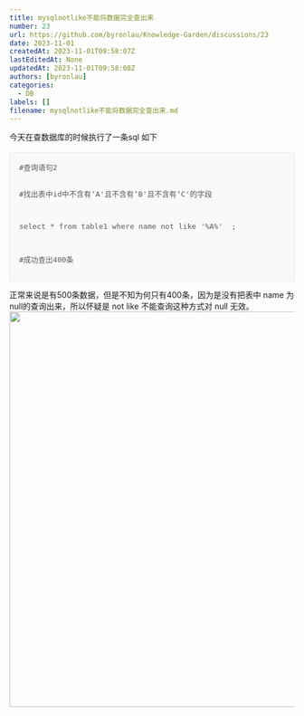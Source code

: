 ```yaml
---
title: mysqlnotlike不能将数据完全查出来
number: 23
url: https://github.com/byronlau/Knowledge-Garden/discussions/23
date: 2023-11-01
createdAt: 2023-11-01T09:58:07Z
lastEditedAt: None
updatedAt: 2023-11-01T09:58:08Z
authors: [byronlau]
categories: 
  - DB
labels: []
filename: mysqlnotlike不能将数据完全查出来.md
---
```


<p><ne-clipboard data="%7B%22type%22%3A%22fragment%22%2C%22name%22%3A%22%23fragment%22%2C%22children%22%3A%5B%7B%22type%22%3A%22element%22%2C%22id%22%3A%22u8b79d8ed%22%2C%22name%22%3A%22p%22%2C%22attrs%22%3A%7B%7D%2C%22children%22%3A%5B%7B%22type%22%3A%22text%22%2C%22id%22%3A%22uabc39b52%22%2C%22name%22%3A%22%23text%22%2C%22attrs%22%3A%7B%7D%2C%22data%22%3A%22%E4%BB%8A%E5%A4%A9%E5%9C%A8%E6%9F%A5%E6%95%B0%E6%8D%AE%E5%BA%93%E7%9A%84%E6%97%B6%E5%80%99%E6%89%A7%E8%A1%8C%E4%BA%86%E4%B8%80%E6%9D%A1sql%20%E5%A6%82%E4%B8%8B%22%7D%5D%7D%2C%7B%22type%22%3A%22element%22%2C%22id%22%3A%22u9533f726%22%2C%22name%22%3A%22hole%22%2C%22attrs%22%3A%7B%7D%2C%22children%22%3A%5B%7B%22type%22%3A%22card%22%2C%22id%22%3A%22JTxU1%22%2C%22name%22%3A%22codeblock%22%2C%22attrs%22%3A%7B%22value%22%3A%7B%22mode%22%3A%22plain%22%2C%22code%22%3A%22%23%E6%9F%A5%E8%AF%A2%E8%AF%AD%E5%8F%A52%5Cn%23%E6%89%BE%E5%87%BA%E8%A1%A8%E4%B8%ADid%E4%B8%AD%E4%B8%8D%E5%90%AB%E6%9C%89%E2%80%98A&#39;%E4%B8%94%E4%B8%8D%E5%90%AB%E6%9C%89%E2%80%98B&#39;%E4%B8%94%E4%B8%8D%E5%90%AB%E6%9C%89%E2%80%98C&#39;%E7%9A%84%E5%AD%97%E6%AE%B5%5Cnselect%20*%20from%20table1%20where%20name%20not%20like%20&#39;%25A%25&#39;%20%20%3B%5Cn%23%E6%88%90%E5%8A%9F%E6%9F%A5%E5%87%BA400%E6%9D%A1%22%2C%22autoWrap%22%3Afalse%2C%22lineNumbers%22%3Atrue%2C%22heightLimit%22%3Atrue%2C%22collapsed%22%3Afalse%2C%22hideToolbar%22%3Afalse%2C%22name%22%3A%22%22%2C%22tabSize%22%3Anull%2C%22indentWithTab%22%3Afalse%2C%22lightLines%22%3A%5B%5D%2C%22foldLines%22%3A%5B%5D%2C%22theme%22%3A%22One%20Dark%20Pro%22%2C%22__spacing%22%3A%22both%22%7D%2C%22cardType%22%3A%22block%22%7D%2C%22cardType%22%3A%22block%22%7D%5D%7D%2C%7B%22type%22%3A%22element%22%2C%22id%22%3A%22ua864ac8f%22%2C%22name%22%3A%22p%22%2C%22attrs%22%3A%7B%7D%2C%22children%22%3A%5B%7B%22type%22%3A%22text%22%2C%22id%22%3A%22uaf58797d%22%2C%22name%22%3A%22%23text%22%2C%22attrs%22%3A%7B%7D%2C%22data%22%3A%22%E6%AD%A3%E5%B8%B8%E6%9D%A5%E8%AF%B4%E6%98%AF%E6%9C%89500%E6%9D%A1%E6%95%B0%E6%8D%AE%EF%BC%8C%E4%BD%86%E6%98%AF%E4%B8%8D%E7%9F%A5%E4%B8%BA%E4%BD%95%E5%8F%AA%E6%9C%89400%E6%9D%A1%EF%BC%8C%E5%9B%A0%E4%B8%BA%E6%98%AF%E6%B2%A1%E6%9C%89%E6%8A%8A%E8%A1%A8%E4%B8%AD%20name%20%E4%B8%BA%20null%E7%9A%84%E6%9F%A5%E8%AF%A2%E5%87%BA%E6%9D%A5%EF%BC%8C%E6%89%80%E4%BB%A5%E6%80%80%E7%96%91%E6%98%AF%20not%20like%20%E4%B8%8D%E8%83%BD%E6%9F%A5%E8%AF%A2%E8%BF%99%E7%A7%8D%E6%96%B9%E5%BC%8F%E5%AF%B9%20null%20%E6%97%A0%E6%95%88%E3%80%82%22%7D%5D%7D%2C%7B%22type%22%3A%22element%22%2C%22id%22%3A%22u4b483f5d%22%2C%22name%22%3A%22p%22%2C%22attrs%22%3A%7B%7D%2C%22children%22%3A%5B%7B%22type%22%3A%22card%22%2C%22id%22%3A%22ua223ec0b%22%2C%22name%22%3A%22image%22%2C%22attrs%22%3A%7B%22value%22%3A%7B%22src%22%3A%22https%3A%2F%2Fcdn.nlark.com%2Fyuque%2F0%2F2023%2Fpng%2F28895228%2F1681485204663-711ce63c-b698-4ae8-ba25-906a65a2c03f.png%22%2C%22original%22%3A%7B%22type%22%3A%22url%22%2C%22from%22%3A%22paste%22%2C%22ratio%22%3A2%2C%22width%22%3A699%2C%22height%22%3A268%7D%2C%22name%22%3A%22image.png%22%2C%22size%22%3A143247%2C%22status%22%3A%22done%22%2C%22style%22%3A%22none%22%2C%22taskId%22%3A%22udb5092ee-afaa-4fdc-ac5f-bedb35d2a1e%22%2C%22clientId%22%3A%22u39dc728e-5374-4%22%2C%22linkExternal%22%3Atrue%2C%22ocr%22%3A%5B%7B%22x%22%3A6.8217444%2C%22y%22%3A21.72737%2C%22width%22%3A581.0849556000001%2C%22height%22%3A17.184303999999997%2C%22text%22%3A%22SQL%E7%9A%84%E8%A1%A8%E8%BE%BE%E5%BC%8F%2C%E9%99%A4%E4%BA%86IS%20NULL%E5%92%8CNOT%20NULL%E4%BB%A5%E5%A4%96%2C%E5%8F%AA%E8%A6%81%E5%87%BA%E7%8E%B0NULL%E5%80%BC%E7%BB%93%E6%9E%9C%E9%83%BD%E4%B8%BAFALSE%22%7D%2C%7B%22x%22%3A5.762665%2C%22y%22%3A66.9651%2C%22width%22%3A88.315485%2C%22height%22%3A17.92886999999999%2C%22text%22%3A%22%E7%AE%80%E5%8D%95%E7%9A%84%E4%BE%8B%E5%AD%90%3A%22%7D%2C%7B%22x%22%3A7.0202117%2C%22y%22%3A114.03553%2C%22width%22%3A323.04301829999997%2C%22height%22%3A16.785300000000007%2C%22text%22%3A%22SELECT*FROM%20TABLE%20WHERE%20HAME!&#39;ABC%22%7D%2C%7B%22x%22%3A7.184652%2C%22y%22%3A159.3908%2C%22width%22%3A686.4088479999999%2C%22height%22%3A17.905219999999986%2C%22text%22%3A%22%E5%8F%AA%E8%A6%81NAME%E5%80%BC%E6%98%AFNULL%2C%E6%97%A0%E8%AE%BA%E7%94%A8NAME%E4%BA%8C&#39;ABC&#39;%E8%BF%98%E6%98%AFNAME!-&#39;ABC&#39;%2C%E9%83%BD%E4%B8%8D%E8%83%BD%E8%8E%B7%E5%BE%97%E8%BF%99%E8%A1%8C%2C%E9%9C%80%E8%A6%81%E8%8E%B7%E5%8F%96%E6%89%80%E6%9C%89%E4%B8%8D%22%7D%2C%7B%22x%22%3A6.540558%2C%22y%22%3A185.78613%2C%22width%22%3A235.888072%2C%22height%22%3A16.833939999999984%2C%22text%22%3A%22%E6%98%AF&#39;ABC&#39;%E7%9A%84%E8%A1%8C%E5%BA%94%E8%AF%A5%E4%BD%BF%E7%94%A8%E4%B8%8B%E9%9D%A2%E7%9A%84%E8%AF%AD%E5%8F%A5%3A%22%7D%2C%7B%22x%22%3A7.1430454%2C%22y%22%3A229.95311%2C%22width%22%3A683.8993546%2C%22height%22%3A19.530720000000002%2C%22text%22%3A%22SELECT*%20FROM%20TABLE%20WHERE%20NAME!%3A%5C%22ABC&#39;%20OR%20NAME%20IS%20NULLIOG.CSDN%20NEVIKNOWNOTHINGLEE%22%7D%5D%2C%22search%22%3A%22SQL%E7%9A%84%E8%A1%A8%E8%BE%BE%E5%BC%8F%2C%E9%99%A4%E4%BA%86IS%20NULL%E5%92%8CNOT%20NULL%E4%BB%A5%E5%A4%96%2C%E5%8F%AA%E8%A6%81%E5%87%BA%E7%8E%B0NULL%E5%80%BC%E7%BB%93%E6%9E%9C%E9%83%BD%E4%B8%BAFALSE%20%E7%AE%80%E5%8D%95%E7%9A%84%E4%BE%8B%E5%AD%90%3A%20SELECT*FROM%20TABLE%20WHERE%20HAME!&#39;ABC%20%E5%8F%AA%E8%A6%81NAME%E5%80%BC%E6%98%AFNULL%2C%E6%97%A0%E8%AE%BA%E7%94%A8NAME%E4%BA%8C&#39;ABC&#39;%E8%BF%98%E6%98%AFNAME!-&#39;ABC&#39;%2C%E9%83%BD%E4%B8%8D%E8%83%BD%E8%8E%B7%E5%BE%97%E8%BF%99%E8%A1%8C%2C%E9%9C%80%E8%A6%81%E8%8E%B7%E5%8F%96%E6%89%80%E6%9C%89%E4%B8%8D%20%E6%98%AF&#39;ABC&#39;%E7%9A%84%E8%A1%8C%E5%BA%94%E8%AF%A5%E4%BD%BF%E7%94%A8%E4%B8%8B%E9%9D%A2%E7%9A%84%E8%AF%AD%E5%8F%A5%3A%20SELECT*%20FROM%20TABLE%20WHERE%20NAME!%3A%5C%22ABC&#39;%20OR%20NAME%20IS%20NULLIOG.CSDN%20NEVIKNOWNOTHINGLEE%22%2C%22crop%22%3A%5B0%2C0%2C1%2C1%5D%2C%22showTitle%22%3Afalse%2C%22title%22%3A%22%22%2C%22rotation%22%3A0%2C%22averageHue%22%3A%22%23fbfbfa%22%2C%22__spacing%22%3A%22both%22%7D%2C%22cardType%22%3A%22inline%22%7D%2C%22cardType%22%3A%22inline%22%7D%5D%7D%5D%2C%22attrs%22%3A%7B%7D%7D"></ne-clipboard></p><div class="lake-content" typography="classic"><p id="u8b79d8ed" class="ne-p" style="margin-top: 0px; margin-bottom: 0px; padding: 0px; min-height: 24px;">今天在查数据库的时候执行了一条sql 如下<br/></p><pre data-language="plain" id="JTxU1" class="ne-codeblock language-plain" style="border: 1px solid rgb(232, 232, 232); border-radius: 2px; background-color: rgb(249, 249, 249); padding: 16px; font-size: 13px; color: rgb(89, 89, 89);">#查询语句2

#找出表中id中不含有‘A&#39;且不含有‘B&#39;且不含有‘C&#39;的字段

select&nbsp;*&nbsp;from&nbsp;table1&nbsp;where&nbsp;name&nbsp;not&nbsp;like&nbsp;&#39;%A%&#39;&nbsp;&nbsp;;

#成功查出400条</pre><p id="ua864ac8f" class="ne-p" style="margin-top: 0px; margin-bottom: 0px; padding: 0px; min-height: 24px;"><span class="ne-text">正常来说是有500条数据，但是不知为何只有400条，因为是没有把表中 name 为 null的查询出来，所以怀疑是 not like 不能查询这种方式对 null 无效。</span></p><p id="u4b483f5d" class="ne-p" style="margin-top: 0px; margin-bottom: 0px; padding: 0px; min-height: 24px;"><img src="https://cdn.nlark.com/yuque/0/2023/png/28895228/1681485204663-711ce63c-b698-4ae8-ba25-906a65a2c03f.png" width="699" id="ua223ec0b" class="ne-image"/></p></div>
<script src="https://giscus.app/client.js"
    data-repo="byronlau/Knowledge-Garden"
    data-repo-id="R_kgDOKkfaDQ"
    data-mapping="number"
    data-term="23"
    data-reactions-enabled="1"
    data-emit-metadata="0"
    data-input-position="bottom"
    data-theme="light"
    data-lang="zh-CN"
    crossorigin="anonymous"
    async>
</script>
        
